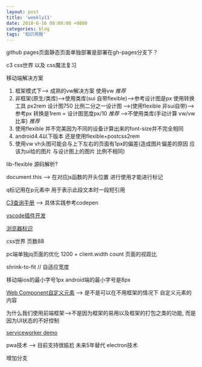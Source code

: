 ```yaml
---
layout: post
title: 'weekly11'
date: 2018-6-16 08:00:00 +0800
categories: blog
tags: '知识周报'
---
```


github pages页面静态页面单独部署是部署在gh-pages分支下？

c3 css世界 以及 css魔法复习

移动端解决方案
1.  框架模式下--> 成熟的vw解决方案 使用vw _推荐_
2.  非框架(原生/类库)-->使用类库(sui 自带flexible)-->参考设计图是px 使用转换工具 px2rem 设计图750 比例二分之一设计图
                    -->(使用flexible 非sui自带)-->参考px 转换是1rem = 设计图宽度px/10 _推荐_
                    -->不使用类库(手动计算 vw/vw比率) _推荐_
3.  使用flexible 并不完美因为不同的设备计算出来的font-size并不完全相同
4.  android4.4以下版本 还是使用flexible+postcss2rem 
5.  使用vw vh头图可能会与上下左右的页面有1px的偏差(造成图片偏差的原因 应该为ui给的图片 与设计图上的图片 比例不相同)

lib-flexible 源码解析?

document.this --> 在对应js函数的开头位置 进行使用才能进行标记

q标记用在p元素中 用于表示此段文本时一段短引用

[C3查询手册](http://css.doyoe.com/) --> 具体实践参考codepen

[vscode插件开发](https://www.jianshu.com/p/520c575e91c3)

[浏览器标识](https://github.com/Valve/fingerprintjs2)

css世界 页数88

pc端单独jq页面的优化 1200 + client.width count 页面的视距比

shrink-to-fit // 自适应宽度

移动端ios的最小字号1px android端的最小字号是8px

[Web Component自定义元素](https://developer.mozilla.org/zh-CN/docs/Web/API/Window/customElements) --> 是不是可以在不用框架的情况下 自定义元素的内容

为什么我们使用前端框架-->不是因为框架的易用以及框架的打包之类的功能, 而是因为UI状态的不好控制

[serviceworker demo](https://github.com/mdn/sw-test)

pwa技术 --> 目前支持很尴尬 未来5年替代 electron技术

增加分支